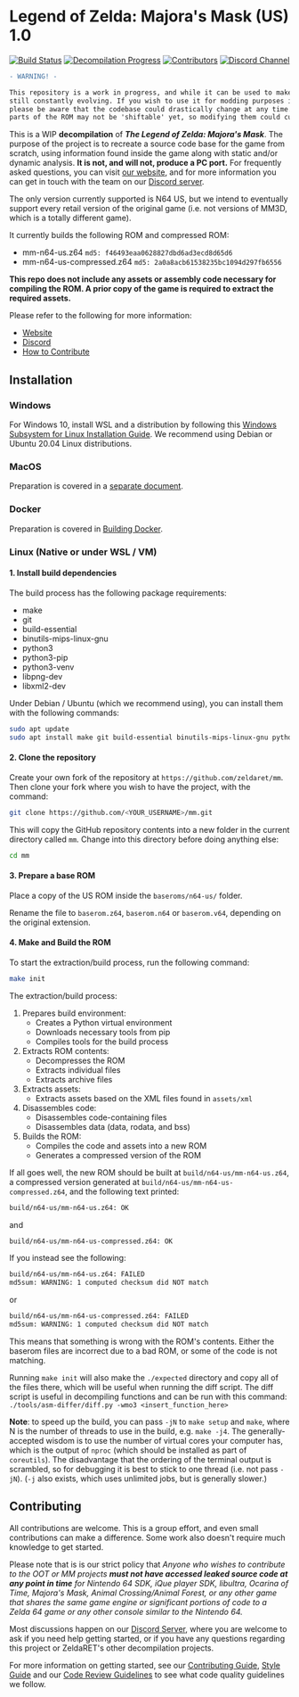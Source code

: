 # Legend of Zelda: Majora's Mask (US) 1.0

[![Build Status][jenkins-badge]][jenkins] [![Decompilation Progress][progress-badge]][progress] [![Contributors][contributors-badge]][contributors] [![Discord Channel][discord-badge]][discord]

[jenkins]: https://jenkins.deco.mp/job/MM/job/main
[jenkins-badge]: https://img.shields.io/jenkins/build?jobUrl=https%3A%2F%2Fjenkins.deco.mp%2Fjob%2FMM%2Fjob%2Fmain

[progress]: https://zelda.deco.mp/games/mm
[progress-badge]: https://img.shields.io/endpoint?url=https://zelda.deco.mp/assets/csv/progress-mm-shield.json

[contributors]: https://github.com/zeldaret/mm/graphs/contributors
[contributors-badge]: https://img.shields.io/github/contributors/zeldaret/mm

[discord]: https://discord.zelda.deco.mp
[discord-badge]: https://img.shields.io/discord/688807550715560050?color=%237289DA&logo=discord&logoColor=%23FFFFFF

```diff
- WARNING! -

This repository is a work in progress, and while it can be used to make certain changes, it's 
still constantly evolving. If you wish to use it for modding purposes in its current state,
please be aware that the codebase could drastically change at any time. Also note that some
parts of the ROM may not be 'shiftable' yet, so modifying them could currently be difficult.
```

This is a WIP **decompilation** of ***The Legend of Zelda: Majora's Mask***. The purpose of the project is to recreate a source code base for the game from scratch, using information found inside the game along with static and/or dynamic analysis. **It is not, and will not, produce a PC port.** For frequently asked questions, you can visit [our website](https://zelda.deco.mp/games/mm), and for more information you can get in touch with the team on our [Discord server](https://discord.zelda.deco.mp).

The only version currently supported is N64 US, but we intend to eventually support every retail version of the original game (i.e. not versions of MM3D, which is a totally different game).

It currently builds the following ROM and compressed ROM:

* mm-n64-us.z64 `md5: f46493eaa0628827dbd6ad3ecd8d65d6`
* mm-n64-us-compressed.z64 `md5: 2a0a8acb61538235bc1094d297fb6556`

**This repo does not include any assets or assembly code necessary for compiling the ROM. A prior copy of the game is required to extract the required assets.**

Please refer to the following for more information:

- [Website](https://zelda.deco.mp/)
- [Discord](https://discord.zelda.deco.mp/)
- [How to Contribute](docs/CONTRIBUTING.md)

## Installation

### Windows

For Windows 10, install WSL and a distribution by following this
[Windows Subsystem for Linux Installation Guide](https://docs.microsoft.com/en-us/windows/wsl/install-win10).
We recommend using Debian or Ubuntu 20.04 Linux distributions.

### MacOS

Preparation is covered in a [separate document](docs/BUILDING_MACOS.md).

### Docker

Preparation is covered in [Building Docker](docs/BUILDING_DOCKER.md).

### Linux (Native or under WSL / VM)

#### 1. Install build dependencies

The build process has the following package requirements:

* make
* git
* build-essential
* binutils-mips-linux-gnu
* python3
* python3-pip
* python3-venv
* libpng-dev
* libxml2-dev

Under Debian / Ubuntu (which we recommend using), you can install them with the following commands:

```bash
sudo apt update
sudo apt install make git build-essential binutils-mips-linux-gnu python3 python3-pip python3-venv libpng-dev libxml2-dev
```

#### 2. Clone the repository

Create your own fork of the repository at `https://github.com/zeldaret/mm`. Then clone your fork where you wish to have the project, with the command:

```bash
git clone https://github.com/<YOUR_USERNAME>/mm.git
```

This will copy the GitHub repository contents into a new folder in the current directory called `mm`. Change into this directory before doing anything else:

```bash
cd mm
```

#### 3. Prepare a base ROM

Place a copy of the US ROM inside the `baseroms/n64-us/` folder.

Rename the file to `baserom.z64`, `baserom.n64` or `baserom.v64`, depending on the original extension.

#### 4. Make and Build the ROM

To start the extraction/build process, run the following command:

```bash
make init
```

The extraction/build process:
1. Prepares build environment:
    - Creates a Python virtual environment
    - Downloads necessary tools from pip
    - Compiles tools for the build process
2. Extracts ROM contents:
    - Decompresses the ROM
    - Extracts individual files
    - Extracts archive files
3. Extracts assets:
    - Extracts assets based on the XML files found in `assets/xml`
4. Disassembles code:
    - Disassembles code-containing files
    - Disassembles data (data, rodata, and bss)
5. Builds the ROM:
    - Compiles the code and assets into a new ROM
    - Generates a compressed version of the ROM

If all goes well, the new ROM should be built at `build/n64-us/mm-n64-us.z64`, a compressed version generated at `build/n64-us/mm-n64-us-compressed.z64`, and the following text printed:

```bash
build/n64-us/mm-n64-us.z64: OK
```
and
```bash
build/n64-us/mm-n64-us-compressed.z64: OK
```

If you instead see the following:

```bash
build/n64-us/mm-n64-us.z64: FAILED
md5sum: WARNING: 1 computed checksum did NOT match
```
or
```bash
build/n64-us/mm-n64-us-compressed.z64: FAILED
md5sum: WARNING: 1 computed checksum did NOT match
```

This means that something is wrong with the ROM's contents. Either the baserom files are incorrect due to a bad ROM, or some of the code is not matching.

Running `make init` will also make the `./expected` directory and copy all of the files there, which will be useful when running the diff script. The diff script is useful in decompiling functions and can be run with this command: `./tools/asm-differ/diff.py -wmo3 <insert_function_here>`

**Note**: to speed up the build, you can pass `-jN` to `make setup` and `make`, where N is the number of threads to use in the build, e.g. `make -j4`. The generally-accepted wisdom is to use the number of virtual cores your computer has, which is the output of `nproc` (which should be installed as part of `coreutils`).
The disadvantage that the ordering of the terminal output is scrambled, so for debugging it is best to stick to one thread (i.e. not pass `-jN`).
(`-j` also exists, which uses unlimited jobs, but is generally slower.)

## Contributing

All contributions are welcome. This is a group effort, and even small contributions can make a difference.
Some work also doesn't require much knowledge to get started.

Please note that is is our strict policy that *Anyone who wishes to contribute to the OOT or MM projects **must not have accessed leaked source code at any point in time** for Nintendo 64 SDK, iQue player SDK, libultra, Ocarina of Time, Majora's Mask, Animal Crossing/Animal Forest, or any other game that shares the same game engine or significant portions of code to a Zelda 64 game or any other console similar to the Nintendo 64.*

Most discussions happen on our [Discord Server](https://discord.zelda.deco.mp), where you are welcome to ask if you need help getting started, or if you have any questions regarding this project or ZeldaRET's other decompilation projects.

For more information on getting started, see our [Contributing Guide](docs/CONTRIBUTING.md), [Style Guide](docs/STYLE.md) and our [Code Review Guidelines](docs/REVIEWING.md) to see what code quality guidelines we follow.
